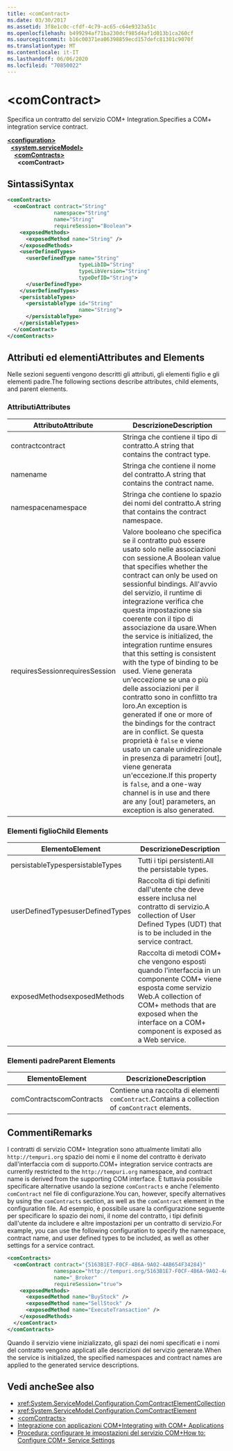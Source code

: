 ```yaml
---
title: <comContract>
ms.date: 03/30/2017
ms.assetid: 3f8e1c0c-cfdf-4c79-ac65-c64e9323a51c
ms.openlocfilehash: b499294af71ba230dcf985d4af1d013b1ca260cf
ms.sourcegitcommit: b16c00371ea06398859ecd157defc81301c9070f
ms.translationtype: MT
ms.contentlocale: it-IT
ms.lasthandoff: 06/06/2020
ms.locfileid: "70850022"
---
```

# \<comContract>
<span data-ttu-id="ed9f4-101">Specifica un contratto del servizio COM+ Integration.</span><span class="sxs-lookup"><span data-stu-id="ed9f4-101">Specifies a COM+ integration service contract.</span></span>  
  
[**\<configuration>**](../configuration-element.md)\
&nbsp;&nbsp;[**\<system.serviceModel>**](system-servicemodel.md)\
&nbsp;&nbsp;&nbsp;&nbsp;[**\<comContracts>**](comcontracts.md)\
&nbsp;&nbsp;&nbsp;&nbsp;&nbsp;&nbsp;**\<comContract>**  
  
## <a name="syntax"></a><span data-ttu-id="ed9f4-102">Sintassi</span><span class="sxs-lookup"><span data-stu-id="ed9f4-102">Syntax</span></span>  
  
```xml  
<comContracts>
  <comContract contract="String"
               namespace="String"
               name="String"
               requireSession="Boolean">
    <exposedMethods>
      <exposedMethod name="String" />
    </exposedMethods>
    <userDefinedTypes>
      <userDefinedType name="String"
                       typeLibID="String"
                       typeLibVersion="String"
                       typeDefID="String">
      </userDefinedType>
    </userDefinedTypes>
    <persistableTypes>
      <persistableType id="String"
                       name="String">
      </persistableType>
    </persistableTypes>
  </comContract>
</comContracts>
```  
  
## <a name="attributes-and-elements"></a><span data-ttu-id="ed9f4-103">Attributi ed elementi</span><span class="sxs-lookup"><span data-stu-id="ed9f4-103">Attributes and Elements</span></span>  
 <span data-ttu-id="ed9f4-104">Nelle sezioni seguenti vengono descritti gli attributi, gli elementi figlio e gli elementi padre.</span><span class="sxs-lookup"><span data-stu-id="ed9f4-104">The following sections describe attributes, child elements, and parent elements.</span></span>  
  
### <a name="attributes"></a><span data-ttu-id="ed9f4-105">Attributi</span><span class="sxs-lookup"><span data-stu-id="ed9f4-105">Attributes</span></span>  
  
|<span data-ttu-id="ed9f4-106">Attributo</span><span class="sxs-lookup"><span data-stu-id="ed9f4-106">Attribute</span></span>|<span data-ttu-id="ed9f4-107">Descrizione</span><span class="sxs-lookup"><span data-stu-id="ed9f4-107">Description</span></span>|  
|---------------|-----------------|  
|<span data-ttu-id="ed9f4-108">contract</span><span class="sxs-lookup"><span data-stu-id="ed9f4-108">contract</span></span>|<span data-ttu-id="ed9f4-109">Stringa che contiene il tipo di contratto.</span><span class="sxs-lookup"><span data-stu-id="ed9f4-109">A string that contains the contract type.</span></span>|  
|<span data-ttu-id="ed9f4-110">name</span><span class="sxs-lookup"><span data-stu-id="ed9f4-110">name</span></span>|<span data-ttu-id="ed9f4-111">Stringa che contiene il nome del contratto.</span><span class="sxs-lookup"><span data-stu-id="ed9f4-111">A string that contains the contract name.</span></span>|  
|<span data-ttu-id="ed9f4-112">namespace</span><span class="sxs-lookup"><span data-stu-id="ed9f4-112">namespace</span></span>|<span data-ttu-id="ed9f4-113">Stringa che contiene lo spazio dei nomi del contratto.</span><span class="sxs-lookup"><span data-stu-id="ed9f4-113">A string that contains the contract namespace.</span></span>|  
|<span data-ttu-id="ed9f4-114">requiresSession</span><span class="sxs-lookup"><span data-stu-id="ed9f4-114">requiresSession</span></span>|<span data-ttu-id="ed9f4-115">Valore booleano che specifica se il contratto può essere usato solo nelle associazioni con sessione.</span><span class="sxs-lookup"><span data-stu-id="ed9f4-115">A Boolean value that specifies whether the contract can only be used on sessionful bindings.</span></span> <span data-ttu-id="ed9f4-116">All'avvio del servizio, il runtime di integrazione verifica che questa impostazione sia coerente con il tipo di associazione da usare.</span><span class="sxs-lookup"><span data-stu-id="ed9f4-116">When the service is initialized, the integration runtime ensures that this setting is consistent with the type of binding to be used.</span></span> <span data-ttu-id="ed9f4-117">Viene generata un'eccezione se una o più delle associazioni per il contratto sono in conflitto tra loro.</span><span class="sxs-lookup"><span data-stu-id="ed9f4-117">An exception is generated if one or more of the bindings for the contract are in conflict.</span></span> <span data-ttu-id="ed9f4-118">Se questa proprietà è `false` e viene usato un canale unidirezionale in presenza di parametri [out], viene generata un'eccezione.</span><span class="sxs-lookup"><span data-stu-id="ed9f4-118">If this property is `false`, and a one-way channel is in use and there are any [out] parameters, an exception is also generated.</span></span>|  
  
### <a name="child-elements"></a><span data-ttu-id="ed9f4-119">Elementi figlio</span><span class="sxs-lookup"><span data-stu-id="ed9f4-119">Child Elements</span></span>  
  
|<span data-ttu-id="ed9f4-120">Elemento</span><span class="sxs-lookup"><span data-stu-id="ed9f4-120">Element</span></span>|<span data-ttu-id="ed9f4-121">Descrizione</span><span class="sxs-lookup"><span data-stu-id="ed9f4-121">Description</span></span>|  
|-------------|-----------------|  
|<span data-ttu-id="ed9f4-122">persistableTypes</span><span class="sxs-lookup"><span data-stu-id="ed9f4-122">persistableTypes</span></span>|<span data-ttu-id="ed9f4-123">Tutti i tipi persistenti.</span><span class="sxs-lookup"><span data-stu-id="ed9f4-123">All the persistable types.</span></span>|  
|<span data-ttu-id="ed9f4-124">userDefinedTypes</span><span class="sxs-lookup"><span data-stu-id="ed9f4-124">userDefinedTypes</span></span>|<span data-ttu-id="ed9f4-125">Raccolta di tipi definiti dall'utente che deve essere inclusa nel contratto di servizio.</span><span class="sxs-lookup"><span data-stu-id="ed9f4-125">A collection of User Defined Types (UDT) that is to be included in the service contract.</span></span>|  
|<span data-ttu-id="ed9f4-126">exposedMethods</span><span class="sxs-lookup"><span data-stu-id="ed9f4-126">exposedMethods</span></span>|<span data-ttu-id="ed9f4-127">Raccolta di metodi COM+ che vengono esposti quando l'interfaccia in un componente COM+ viene esposta come servizio Web.</span><span class="sxs-lookup"><span data-stu-id="ed9f4-127">A collection of COM+ methods that are exposed when the interface on a COM+ component is exposed as a Web service.</span></span>|  
  
### <a name="parent-elements"></a><span data-ttu-id="ed9f4-128">Elementi padre</span><span class="sxs-lookup"><span data-stu-id="ed9f4-128">Parent Elements</span></span>  
  
|<span data-ttu-id="ed9f4-129">Elemento</span><span class="sxs-lookup"><span data-stu-id="ed9f4-129">Element</span></span>|<span data-ttu-id="ed9f4-130">Descrizione</span><span class="sxs-lookup"><span data-stu-id="ed9f4-130">Description</span></span>|  
|-------------|-----------------|  
|<span data-ttu-id="ed9f4-131">comContracts</span><span class="sxs-lookup"><span data-stu-id="ed9f4-131">comContracts</span></span>|<span data-ttu-id="ed9f4-132">Contiene una raccolta di elementi `comContract`.</span><span class="sxs-lookup"><span data-stu-id="ed9f4-132">Contains a collection of `comContract` elements.</span></span>|  
  
## <a name="remarks"></a><span data-ttu-id="ed9f4-133">Commenti</span><span class="sxs-lookup"><span data-stu-id="ed9f4-133">Remarks</span></span>  
 <span data-ttu-id="ed9f4-134">I contratti di servizio COM+ Integration sono attualmente limitati allo `http://tempuri.org` spazio dei nomi e il nome del contratto è derivato dall'interfaccia com di supporto.</span><span class="sxs-lookup"><span data-stu-id="ed9f4-134">COM+ integration service contracts are currently restricted to the `http://tempuri.org` namespace, and contract name is derived from the supporting COM interface.</span></span> <span data-ttu-id="ed9f4-135">È tuttavia possibile specificare alternative usando la sezione `comContracts` e anche l'elemento `comContract` nel file di configurazione.</span><span class="sxs-lookup"><span data-stu-id="ed9f4-135">You can, however, specify alternatives by using the `comContracts` section, as well as the `comContract` element in the configuration file.</span></span> <span data-ttu-id="ed9f4-136">Ad esempio, è possibile usare la configurazione seguente per specificare lo spazio dei nomi, il nome del contratto, i tipi definiti dall'utente da includere e altre impostazioni per un contratto di servizio.</span><span class="sxs-lookup"><span data-stu-id="ed9f4-136">For example, you can use the following configuration to specify the namespace, contract name, and user defined types to be included, as well as other settings for a service contract.</span></span>  
  
```xml  
<comContracts>
  <comContract contract="{5163B1E7-F0CF-4B6A-9A02-4AB654F34284}"
               namespace="http://tempuri.org/5163B1E7-F0CF-4B6A-9A02-4AB654F34284"
               name="_Broker"
               requireSession="true">
    <exposedMethods>
      <exposedMethod name="BuyStock" />
      <exposedMethod name="SellStock" />
      <exposedMethod name="ExecuteTransaction" />
    </exposedMethods>
  </comContract>
</comContracts>
```  
  
 <span data-ttu-id="ed9f4-137">Quando il servizio viene inizializzato, gli spazi dei nomi specificati e i nomi del contratto vengono applicati alle descrizioni del servizio generate.</span><span class="sxs-lookup"><span data-stu-id="ed9f4-137">When the service is initialized, the specified namespaces and contract names are applied to the generated service descriptions.</span></span>  
  
## <a name="see-also"></a><span data-ttu-id="ed9f4-138">Vedi anche</span><span class="sxs-lookup"><span data-stu-id="ed9f4-138">See also</span></span>

- <xref:System.ServiceModel.Configuration.ComContractElementCollection>
- <xref:System.ServiceModel.Configuration.ComContractElement>
- [\<comContracts>](comcontracts.md)
- [<span data-ttu-id="ed9f4-139">Integrazione con applicazioni COM+</span><span class="sxs-lookup"><span data-stu-id="ed9f4-139">Integrating with COM+ Applications</span></span>](../../../wcf/feature-details/integrating-with-com-plus-applications.md)
- [<span data-ttu-id="ed9f4-140">Procedura: configurare le impostazioni del servizio COM+</span><span class="sxs-lookup"><span data-stu-id="ed9f4-140">How to: Configure COM+ Service Settings</span></span>](../../../wcf/feature-details/how-to-configure-com-service-settings.md)
